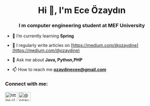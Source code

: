 <h1 align="center">Hi 👋, I'm Ece Özaydın</h1>
<h3 align="center">I m computer engineering student at MEF University</h3>

- 🌱 I’m currently learning **Spring**

- 📝 I regularly write articles on [https://medium.com/@ozaydine](https://medium.com/@ozaydine)

- 💬 Ask me about **Java, Python,PHP**

- 📫 How to reach me **ozaydinecee@gmail.com**

<h3 align="left">Connect with me:</h3>
<p align="left">
<a href="https://linkedin.com/in/https://www.linkedin.com/in/eceozaydin/" target="blank"><img align="center" src="https://raw.githubusercontent.com/rahuldkjain/github-profile-readme-generator/master/src/images/icons/Social/linked-in-alt.svg" alt="https://www.linkedin.com/in/eceozaydin/" height="30" width="40" /></a>
<a href="https://medium.com/@ozaydine" target="blank"><img align="center" src="https://raw.githubusercontent.com/rahuldkjain/github-profile-readme-generator/master/src/images/icons/Social/medium.svg" alt="@ozaydine" height="30" width="40" /></a>
</p>
